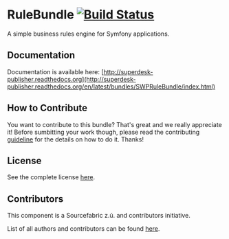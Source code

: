 RuleBundle [![Build Status](https://travis-ci.org/SuperdeskWebPublisher/SWPRuleBundle.svg?branch=master)](https://travis-ci.org/SuperdeskWebPublisher/SWPRuleBundle)
==========

A simple business rules engine for Symfony applications.

Documentation
-------------

Documentation is available here: [http://superdesk-publisher.readthedocs.org](http://superdesk-publisher.readthedocs.org/en/latest/bundles/SWPRuleBundle/index.html)

How to Contribute
-------------

You want to contribute to this bundle? That's great and we really appreciate it! 
Before sumbitting your work though, please read the contributing 
[guideline](http://superdesk-publisher.readthedocs.org/en/latest/contributing/index.html) 
for the details on how to do it. Thanks!

License
-----------

See the complete license [here](LICENSE.md).

Contributors
-------

This component is a Sourcefabric z.ú. and contributors initiative.

List of all authors and contributors can be found [here](AUTHORS.md).
